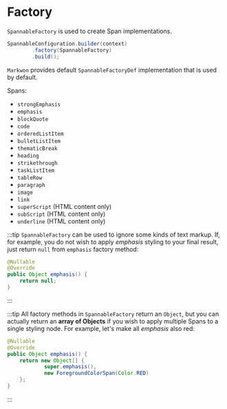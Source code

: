 <LegacyWarning />

# Factory <Badge text="1.1.0" />

`SpannableFactory` is used to create Span implementations.

```java
SpannableConfiguration.builder(context)
        .factory(SpannableFactory)
        .build();
```

`Markwon` provides default `SpannableFactoryDef` implementation that is
used by default.

Spans:
* `strongEmphasis`
* `emphasis`
* `blockQuote`
* `code`
* `orderedListItem`
* `bulletListItem`
* `thematicBreak`
* `heading`
* `strikethrough`
* `taskListItem`
* `tableRow`
* `paragraph` <Badge text="1.1.1" />
* `image`
* `link`
* `superScript` (HTML content only)
* `subScript` (HTML content only)
* `underline` (HTML content only)

:::tip
`SpannableFactory` can be used to ignore some kinds of text markup. If, for example,
you do not wish to apply _emphasis_ styling to your final result, just return `null`
from `emphasis` factory method:
```java
@Nullable
@Override
public Object emphasis() {
    return null;
}
```
:::

:::tip
All factory methods in `SpannableFactory` return an `Object`, but you can actually
return an **array of Objects** if you wish to apply multiple Spans to a single styling node.
For example, let's make all _emphasis_ also <span :style="{color: '#F00'}">red</span>:

```java
@Nullable
@Override
public Object emphasis() {
    return new Object[] {
            super.emphasis(),
            new ForegroundColorSpan(Color.RED)
    };
}
```
:::